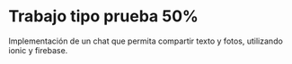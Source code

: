 # Trabajo tipo prueba 50%
Implementación de un chat que permita compartir texto y fotos, utilizando ionic y firebase.
